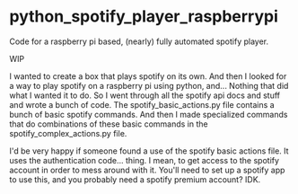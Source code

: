# python_spotify_player_raspberrypi
Code for a raspberry pi based, (nearly) fully automated spotify player.

WIP

I wanted to create a box that plays spotify on its own. And then I looked for a way to play spotify on a raspberry pi using python, and... Nothing that did what I wanted it to do.
So I went through all the spotify api docs and stuff and wrote a bunch of code. The spotify_basic_actions.py file contains a bunch of basic spotify commands. And then I made specialized commands that do combinations of these basic commands in the spotify_complex_actions.py file.

I'd be very happy if someone found a use of the spotify basic actions file. 
It uses the authentication code... thing. I mean, to get access to the spotify account in order to mess around with it. You'll need to set up a spotify app to use this, and you probably need a spotify premium account? IDK.
